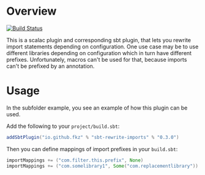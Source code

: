 Overview
========
[![Build Status](https://travis-ci.org/fkz/scala-rewrite-imports.svg?branch=master)](https://travis-ci.org/fkz/scala-rewrite-imports)

This is a scalac plugin and corresponding sbt plugin, that lets you rewrite import statements depending on configuration.
One use case may be to use different libraries depending on configuration which in turn have different prefixes.
Unfortunately, macros can't be used for that, because imports can't be prefixed by an annotation.

Usage
=====
In the subfolder example, you see an example of how this plugin can be used.

Add the following to your `project/build.sbt`:

```scala
addSbtPlugin("io.github.fkz" % "sbt-rewrite-imports" % "0.3.0")
```

Then you can define mappings of import prefixes in your `build.sbt`:

```scala
importMappings += ("com.filter.this.prefix", None)
importMappings += ("com.somelibrary1", Some("com.replacementlibrary"))
```

